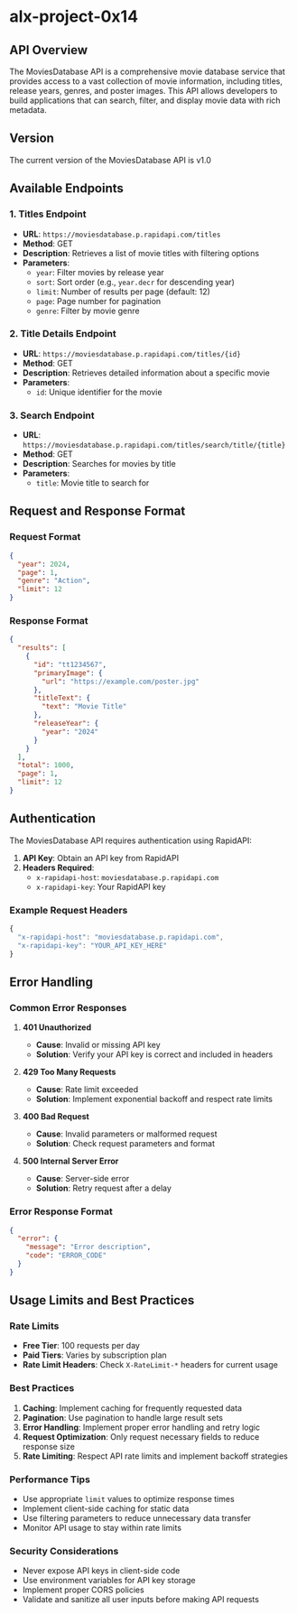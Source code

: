 # alx-project-0x14

## API Overview

The MoviesDatabase API is a comprehensive movie database service that provides access to a vast collection of movie information, including titles, release years, genres, and poster images. This API allows developers to build applications that can search, filter, and display movie data with rich metadata.

## Version

The current version of the MoviesDatabase API is v1.0

## Available Endpoints

### 1. Titles Endpoint
- **URL**: `https://moviesdatabase.p.rapidapi.com/titles`
- **Method**: GET
- **Description**: Retrieves a list of movie titles with filtering options
- **Parameters**:
  - `year`: Filter movies by release year
  - `sort`: Sort order (e.g., `year.decr` for descending year)
  - `limit`: Number of results per page (default: 12)
  - `page`: Page number for pagination
  - `genre`: Filter by movie genre

### 2. Title Details Endpoint
- **URL**: `https://moviesdatabase.p.rapidapi.com/titles/{id}`
- **Method**: GET
- **Description**: Retrieves detailed information about a specific movie
- **Parameters**:
  - `id`: Unique identifier for the movie

### 3. Search Endpoint
- **URL**: `https://moviesdatabase.p.rapidapi.com/titles/search/title/{title}`
- **Method**: GET
- **Description**: Searches for movies by title
- **Parameters**:
  - `title`: Movie title to search for

## Request and Response Format

### Request Format
```json
{
  "year": 2024,
  "page": 1,
  "genre": "Action",
  "limit": 12
}
```

### Response Format
```json
{
  "results": [
    {
      "id": "tt1234567",
      "primaryImage": {
        "url": "https://example.com/poster.jpg"
      },
      "titleText": {
        "text": "Movie Title"
      },
      "releaseYear": {
        "year": "2024"
      }
    }
  ],
  "total": 1000,
  "page": 1,
  "limit": 12
}
```

## Authentication

The MoviesDatabase API requires authentication using RapidAPI:

1. **API Key**: Obtain an API key from RapidAPI
2. **Headers Required**:
   - `x-rapidapi-host`: `moviesdatabase.p.rapidapi.com`
   - `x-rapidapi-key`: Your RapidAPI key

### Example Request Headers
```javascript
{
  "x-rapidapi-host": "moviesdatabase.p.rapidapi.com",
  "x-rapidapi-key": "YOUR_API_KEY_HERE"
}
```

## Error Handling

### Common Error Responses

1. **401 Unauthorized**
   - **Cause**: Invalid or missing API key
   - **Solution**: Verify your API key is correct and included in headers

2. **429 Too Many Requests**
   - **Cause**: Rate limit exceeded
   - **Solution**: Implement exponential backoff and respect rate limits

3. **400 Bad Request**
   - **Cause**: Invalid parameters or malformed request
   - **Solution**: Check request parameters and format

4. **500 Internal Server Error**
   - **Cause**: Server-side error
   - **Solution**: Retry request after a delay

### Error Response Format
```json
{
  "error": {
    "message": "Error description",
    "code": "ERROR_CODE"
  }
}
```

## Usage Limits and Best Practices

### Rate Limits
- **Free Tier**: 100 requests per day
- **Paid Tiers**: Varies by subscription plan
- **Rate Limit Headers**: Check `X-RateLimit-*` headers for current usage

### Best Practices

1. **Caching**: Implement caching for frequently requested data
2. **Pagination**: Use pagination to handle large result sets
3. **Error Handling**: Implement proper error handling and retry logic
4. **Request Optimization**: Only request necessary fields to reduce response size
5. **Rate Limiting**: Respect API rate limits and implement backoff strategies

### Performance Tips
- Use appropriate `limit` values to optimize response times
- Implement client-side caching for static data
- Use filtering parameters to reduce unnecessary data transfer
- Monitor API usage to stay within rate limits

### Security Considerations
- Never expose API keys in client-side code
- Use environment variables for API key storage
- Implement proper CORS policies
- Validate and sanitize all user inputs before making API requests